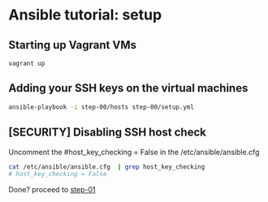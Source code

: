 # Ansible tutorial: setup

## Starting up Vagrant VMs

`vagrant up`

## Adding your SSH keys on the virtual machines

```bash
ansible-playbook -i step-00/hosts step-00/setup.yml
```

## [SECURITY] Disabling SSH host check

Uncomment the 
#host_key_checking = False
in the /etc/ansible/ansible.cfg

```bash
cat /etc/ansible/ansible.cfg  | grep host_key_checking
# host_key_checking = False
```

Done? proceed to [step-01](./step-01/README.md)